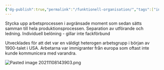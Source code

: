 ```yaml
---
{"dg-publish":true,"permalink":"/funktionell-organisation/","tags":["industriellekonomi"]}
---
```


Stycka upp arbetsprocessen i avgränsade moment som sedan sätts samman till hela produktionsprocessen. 
Separation av utförande och ledning.
Individuell belöning - gillar inte fackförbund 

Utvecklades för att det var en väldigt heterogen arbetsgrupp i början av 1900-talet i USA. Arbetarna var immigranter från europa som oftast inte kunde kommunicera med varandra. 

![Pasted image 20211108143903.png](/img/user/images/Pasted%20image%2020211108143903.png)

